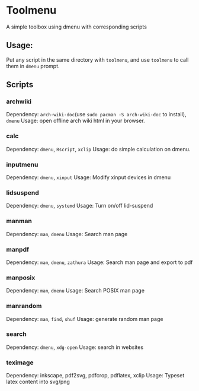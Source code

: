 # Toolmenu

A simple toolbox using dmenu with corresponding scripts

## Usage:

Put any script in the same directory with `toolmenu`, and use `toolmenu` to call them in `dmenu` prompt.

## Scripts
### archwiki

Dependency: `arch-wiki-doc`(use `sudo pacman -S arch-wiki-doc` to install), `dmenu`
Usage: open offline arch wiki html in your browser.

### calc

Dependency: `dmenu`, `Rscript`, `xclip`
Usage: do simple calculation on dmenu.

### inputmenu

Dependency: `dmenu`, `xinput`
Usage: Modify xinput devices in dmenu

### lidsuspend

Dependency: `dmenu`, `systemd`
Usage: Turn on/off lid-suspend

### manman

Dependency: `man`, `dmenu`
Usage: Search man page

### manpdf

Dependency: `man`, `dmenu`, `zathura`
Usage: Search man page and export to pdf

### manposix

Dependency: `man`, `dmenu`
Usage: Search POSIX man page

### manrandom

Dependency: `man`, `find`, `shuf`
Usage: generate random man page

### search

Dependency: `dmenu`, `xdg-open`
Usage: search in websites

### teximage

Dependency: inkscape, pdf2svg, pdfcrop, pdflatex, xclip
Usage: Typeset latex content into svg/png
